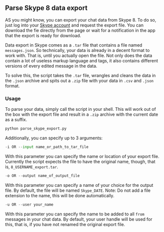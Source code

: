 ## Parse Skype 8 data export

AS you might know, you can export your chat data from Skype 8. To do so, just log into your [Skype account](https://go.skype.com/export) and request the export file. You can download the fie directly from the page or wait for a notification in the app that the export is ready for download.

Data export in Skype comes as a `.tar` file that contains a file named `messages.json`. So technically, your data is already in a decent format to work with. That is, until you actually open the file. Not only does the data contain a lot of useless markup language and tags, it also contains different versions of every edited message in the data.

To solve this, the script takes the `.tar` file, wrangles and cleans the data in the `.json` archive and spits out a `.zip` file with your data in `.csv` and `.json` format.

### Usage

To parse your data, simply call the script in your shell. This will work out of the box with the export file and result in a `.zip` archive with the current date as a suffix.

```Python
python parse_skype_export.py
```

Additionally, you can specify up to 3 arguments:

```Python
-i OR --input name_or_path_to_tar_file
```

With this parameter you can specify the name or location of your export file. Currently the script expects the file to have the original name, though, that is, `8_USERNAME_export.tar`.

```Python
-o OR --output name_of_output_file
```

With this parameter you can specify a name of your choice for the output file. By default, the file will be named `Skype_DATE`. Note: Do not add a file extension to the name, this will be done automatically.

```Python
-u OR --user your_name
```

With this parameter you can specify the name to be added to all `from` messages in your chat data. By default, your user handle will be used for this, that is, if you have not renamed the original export file.
